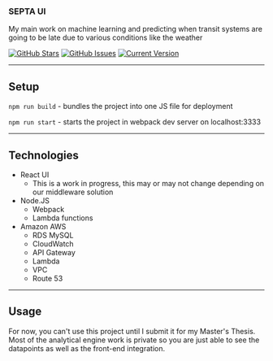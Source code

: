 ### SEPTA UI
My main work on machine learning and predicting when transit systems are going to be late due to various conditions like the weather


[![GitHub Stars](https://img.shields.io/github/stars/mhorger3/SEPTA-UI.svg)](https://github.com/mhorger3/SEPTA-UI/stargazers) [![GitHub Issues](https://img.shields.io/github/issues/mhorger3/SEPTA-UI.svg)](https://github.com/mhorger3/SEPTA-UI/issues) [![Current Version](https://img.shields.io/badge/version-1.0.1-green.svg)](https://github.com/mhorger3/SEPTA-UI)

---

## Setup

`npm run build` - bundles the project into one JS file for deployment

`npm run start` - starts the project in webpack dev server on localhost:3333

---

## Technologies

* React UI
  * This is a work in progress, this may or may not change depending on our middleware solution
* Node.JS
  * Webpack
  * Lambda functions
* Amazon AWS 
  * RDS MySQL
  * CloudWatch
  * API Gateway
  * Lambda
  * VPC
  * Route 53

---

## Usage

  For now, you can't use this project until I submit it for my Master's Thesis. Most of the analytical engine work is private so you are just able to see the datapoints as well as the front-end integration.
